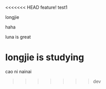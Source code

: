<<<<<<< HEAD
feature!
test1

longjie

haha

luna is great

longjie is studying
=======
cao ni nainai
>>>>>>> dev

